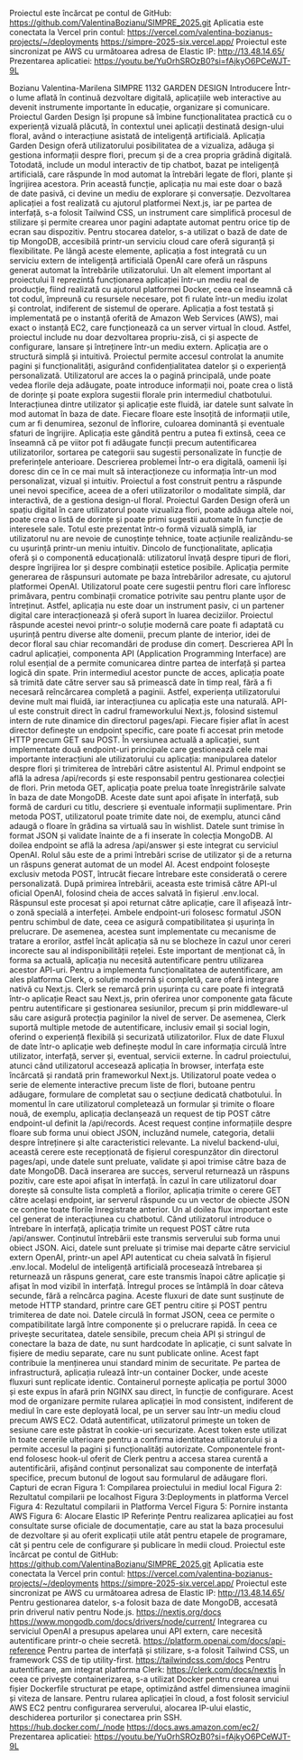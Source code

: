 Proiectul este încărcat pe contul de GitHub:
https://github.com/ValentinaBozianu/SIMPRE_2025.git
Aplicatia este conectata la Vercel prin contul:
https://vercel.com/valentina-bozianus-projects/~/deployments
https://simpre-2025-six.vercel.app/
Proiectul este sincronizat pe AWS cu următoarea adresa de Elastic IP:
http://13.48.14.65/
Prezentarea aplicatiei:
https://youtu.be/YuOrhSROzB0?si=fAjkyO6PCeWJT-9L

Bozianu Valentina-Marilena
SIMPRE 1132
GARDEN DESIGN
Introducere
Într-o lume aflată în continuă dezvoltare digitală, aplicațiile web interactive au devenit instrumente importante în educație, organizare și comunicare. Proiectul Garden Design își propune să îmbine funcționalitatea practică cu o experiență vizuală plăcută, în contextul unei aplicații destinată design-ului floral, având o interacțiune asistată de inteligență artificială.
Aplicația Garden Design oferă utilizatorului posibilitatea de a vizualiza, adăuga și gestiona informații despre flori, precum și de a crea propria grădină digitală. Totodată, include un modul interactiv de tip chatbot, bazat pe inteligență artificială, care răspunde în mod automat la întrebări legate de flori, plante și îngrijirea acestora. Prin această funcție, aplicația nu mai este doar o bază de date pasivă, ci devine un mediu de explorare și conversație.
Dezvoltarea aplicației a fost realizată cu ajutorul platformei Next.js, iar pe partea de interfață, s-a folosit Tailwind CSS, un instrument care simplifică procesul de stilizare și permite crearea unor pagini adaptate automat pentru orice tip de ecran sau dispozitiv. Pentru stocarea datelor, s-a utilizat o bază de date de tip MongoDB, accesibilă printr-un serviciu cloud care oferă siguranță și flexibilitate. Pe lângă aceste elemente, aplicația a fost integrată cu un serviciu extern de inteligență artificială OpenAI care oferă un răspuns generat automat la întrebările utilizatorului.
Un alt element important al proiectului îl reprezintă funcționarea aplicației într-un mediu real de producție, fiind realizată cu ajutorul platformei Docker, ceea ce înseamnă că tot codul, împreună cu resursele necesare, pot fi rulate într-un mediu izolat și controlat, indiferent de sistemul de operare. Aplicația a fost testată și implementată pe o instanță oferită de Amazon Web Services (AWS), mai exact o instanță EC2, care funcționează ca un server virtual în cloud. Astfel, proiectul include nu doar dezvoltarea propriu-zisă, ci și aspecte de configurare, lansare și întreținere într-un mediu extern.
Aplicația are o structură simplă și intuitivă. Proiectul permite accesul controlat la anumite pagini și funcționalități, asigurând confidențialitatea datelor și o experiență personalizată. Utilizatorul are acces la o pagină principală, unde poate vedea florile deja adăugate, poate introduce informații noi, poate crea o listă de dorințe și poate explora sugestii florale prin intermediul chatbotului. Interacțiunea dintre utilizator și aplicație este fluidă, iar datele sunt salvate în mod automat în baza de date. Fiecare floare este însoțită de informații utile, cum ar fi denumirea, sezonul de înflorire, culoarea dominantă și eventuale sfaturi de îngrijire. Aplicația este gândită pentru a putea fi extinsă, ceea ce înseamnă că pe viitor pot fi adăugate funcții precum autentificarea utilizatorilor, sortarea pe categorii sau sugestii personalizate în funcție de preferințele anterioare.
Descrierea problemei
Într-o era digitală, oamenii își doresc din ce în ce mai mult să interacționeze cu informația într-un mod personalizat, vizual și intuitiv. Proiectul a fost construit pentru a răspunde unei nevoi specifice, aceea de a oferi utilizatorilor o modalitate simplă, dar interactivă, de a gestiona design-ul floral.
Proiectul Garden Design oferă un spațiu digital în care utilizatorul poate vizualiza flori, poate adăuga altele noi, poate crea o listă de dorințe și poate primi sugestii automate în funcție de interesele sale. Totul este prezentat într-o formă vizuală simplă, iar utilizatorul nu are nevoie de cunoștințe tehnice, toate acțiunile realizându-se cu ușurință printr-un meniu
intuitiv. Dincolo de funcționalitate, aplicația oferă și o componentă educațională: utilizatorul învață despre tipuri de flori, despre îngrijirea lor și despre combinații estetice posibile.
Aplicația permite generarea de răspunsuri automate pe baza întrebărilor adresate, cu ajutorul platformei OpenAI. Utilizatorul poate cere sugestii pentru flori care înfloresc primăvara, pentru combinații cromatice potrivite sau pentru plante ușor de întreținut. Astfel, aplicația nu este doar un instrument pasiv, ci un partener digital care interacționează și oferă suport în luarea deciziilor.
Proiectul răspunde acestei nevoi printr-o soluție modernă care poate fi adaptată cu ușurință pentru diverse alte domenii, precum plante de interior, idei de decor floral sau chiar recomandări de produse din comerț.
Descrierea API
În cadrul aplicației, componenta API (Application Programming Interface) are rolul esențial de a permite comunicarea dintre partea de interfață și partea logică din spate. Prin intermediul acestor puncte de acces, aplicația poate să trimită date către server sau să primească date în timp real, fără a fi necesară reîncărcarea completă a paginii. Astfel, experiența utilizatorului devine mult mai fluidă, iar interacțiunea cu aplicația este una naturală.
API-ul este construit direct în cadrul frameworkului Next.js, folosind sistemul intern de rute dinamice din directorul pages/api. Fiecare fișier aflat în acest director definește un endpoint specific, care poate fi accesat prin metode HTTP precum GET sau POST. În versiunea actuală a aplicației, sunt implementate două endpoint-uri principale care gestionează cele mai importante interacțiuni ale utilizatorului cu aplicația: manipularea datelor despre flori și trimiterea de întrebări către asistentul AI.
Primul endpoint se află la adresa /api/records și este responsabil pentru gestionarea colecției de flori. Prin metoda GET, aplicația poate prelua toate înregistrările salvate în baza de date MongoDB. Aceste date sunt apoi afișate în interfață, sub formă de carduri cu titlu, descriere și eventuale informații suplimentare. Prin metoda POST, utilizatorul poate trimite date noi, de exemplu, atunci când adaugă o floare în grădina sa virtuală sau în wishlist. Datele sunt trimise în format JSON și validate înainte de a fi inserate în colecția MongoDB.
Al doilea endpoint se află la adresa /api/answer și este integrat cu serviciul OpenAI. Rolul său este de a primi întrebări scrise de utilizator și de a returna un răspuns generat automat de un model AI. Acest endpoint folosește exclusiv metoda POST, întrucât fiecare întrebare este considerată o cerere personalizată. După primirea întrebării, aceasta este trimisă către API-ul oficial OpenAI, folosind cheia de acces salvată în fișierul .env.local. Răspunsul este procesat și apoi returnat către aplicație, care îl afișează într-o zonă specială a interfeței.
Ambele endpoint-uri folosesc formatul JSON pentru schimbul de date, ceea ce asigură compatibilitatea și ușurința în prelucrare. De asemenea, acestea sunt implementate cu mecanisme de tratare a erorilor, astfel încât aplicația să nu se blocheze în cazul unor cereri incorecte sau al indisponibilității rețelei. Este important de menționat că, în forma sa actuală, aplicația nu necesită autentificare pentru utilizarea acestor API-uri. Pentru a implementa funcționalitatea de autentificare, am ales platforma Clerk, o soluție modernă și completă, care oferă integrare nativă cu Next.js. Clerk se remarcă prin ușurința cu care poate fi integrată într-o aplicație React sau Next.js, prin oferirea unor componente gata făcute pentru autentificare și gestionarea sesiunilor, precum și prin middleware-ul său care asigură protecția paginilor la nivel de server. De asemenea, Clerk suportă multiple metode de autentificare, inclusiv email și social login, oferind o experiență flexibilă și securizată utilizatorilor.
Flux de date
Fluxul de date într-o aplicație web definește modul în care informația circulă între utilizator, interfață, server și, eventual, servicii externe. În cadrul proiectului, atunci când utilizatorul
accesează aplicația în browser, interfața este încărcată și randată prin frameworkul Next.js. Utilizatorul poate vedea o serie de elemente interactive precum liste de flori, butoane pentru adăugare, formulare de completat sau o secțiune dedicată chatbotului. În momentul în care utilizatorul completează un formular și trimite o floare nouă, de exemplu, aplicația declanșează un request de tip POST către endpoint-ul definit la /api/records. Acest request conține informațiile despre floare sub forma unui obiect JSON, incluzând numele, categoria, detalii despre întreținere și alte caracteristici relevante.
La nivelul backend-ului, această cerere este recepționată de fișierul corespunzător din directorul pages/api, unde datele sunt preluate, validate și apoi trimise către baza de date MongoDB. Dacă inserarea are succes, serverul returnează un răspuns pozitiv, care este apoi afișat în interfață. În cazul în care utilizatorul doar dorește să consulte lista completă a florilor, aplicația trimite o cerere GET către același endpoint, iar serverul răspunde cu un vector de obiecte JSON ce conține toate florile înregistrate anterior.
Un al doilea flux important este cel generat de interacțiunea cu chatbotul. Când utilizatorul introduce o întrebare în interfață, aplicația trimite un request POST către ruta /api/answer. Conținutul întrebării este transmis serverului sub forma unui obiect JSON. Aici, datele sunt preluate și trimise mai departe către serviciul extern OpenAI, printr-un apel API autenticat cu cheia salvată în fișierul .env.local. Modelul de inteligență artificială procesează întrebarea și returnează un răspuns generat, care este transmis înapoi către aplicație și afișat în mod vizibil în interfață. Întregul proces se întâmplă în doar câteva secunde, fără a reîncărca pagina.
Aceste fluxuri de date sunt susținute de metode HTTP standard, printre care GET pentru citire și POST pentru trimiterea de date noi. Datele circulă în format JSON, ceea ce permite o compatibilitate largă între componente și o prelucrare rapidă. În ceea ce privește securitatea, datele sensibile, precum cheia API și stringul de conectare la baza de date, nu sunt hardcodate în aplicație, ci sunt salvate în fișiere de mediu separate, care nu sunt publicate online. Acest fapt contribuie la menținerea unui standard minim de securitate.
Pe partea de infrastructură, aplicația rulează într-un container Docker, unde aceste fluxuri sunt replicate identic. Containerul pornește aplicația pe portul 3000 și este expus în afară prin NGINX sau direct, în funcție de configurare. Acest mod de organizare permite rularea aplicației în mod consistent, indiferent de mediul în care este deployată local, pe un server sau într-un mediu cloud precum AWS EC2.
Odată autentificat, utilizatorul primește un token de sesiune care este păstrat în cookie-uri securizate. Acest token este utilizat în toate cererile ulterioare pentru a confirma identitatea utilizatorului și a permite accesul la pagini și funcționalități autorizate. Componentele front-end folosesc hook-ul oferit de Clerk pentru a accesa starea curentă a autentificării, afișând conținut personalizat sau componente de interfață specifice, precum butonul de logout sau formularul de adăugare flori.
Capturi de ecran
Figura 1: Compilarea proiectului in mediul local
Figura 2: Rezultatul compilarii pe localhost
Figura 3:Deployments in platforma Vercel
Figura 4: Rezultatul compilarii in Platforma Vercel
Figura 5: Pornire instanta AWS
Figura 6: Alocare Elastic IP
Referințe
Pentru realizarea aplicației au fost consultate surse oficiale de documentație, care au stat la baza procesului de dezvoltare și au oferit explicații utile atât pentru etapele de programare, cât și pentru cele de configurare și publicare în medii cloud.
Proiectul este încărcat pe contul de GitHub:
https://github.com/ValentinaBozianu/SIMPRE_2025.git
Aplicatia este conectata la Vercel prin contul:
https://vercel.com/valentina-bozianus-projects/~/deployments
https://simpre-2025-six.vercel.app/
Proiectul este sincronizat pe AWS cu următoarea adresa de Elastic IP:
http://13.48.14.65/
Pentru gestionarea datelor, s-a folosit baza de date MongoDB, accesată prin driverul nativ pentru Node.js.
https://nextjs.org/docs
https://www.mongodb.com/docs/drivers/node/current/
Integrarea cu serviciul OpenAI a presupus apelarea unui API extern, care necesită autentificare printr-o cheie secretă.
https://platform.openai.com/docs/api-reference
Pentru partea de interfață și stilizare, s-a folosit Tailwind CSS, un framework CSS de tip utility-first.
https://tailwindcss.com/docs
Pentru autentificare, am integrat platforma Clerk:
https://clerk.com/docs/nextjs
În ceea ce privește containerizarea, s-a utilizat Docker pentru crearea unui fișier Dockerfile structurat pe etape, optimizând astfel dimensiunea imaginii și viteza de lansare. Pentru rularea aplicației în cloud, a fost folosit serviciul AWS EC2 pentru configurarea serverului, alocarea IP-ului elastic, deschiderea porturilor și conectarea prin SSH.
https://hub.docker.com/_/node
https://docs.aws.amazon.com/ec2/
Prezentarea aplicatiei:
https://youtu.be/YuOrhSROzB0?si=fAjkyO6PCeWJT-9L